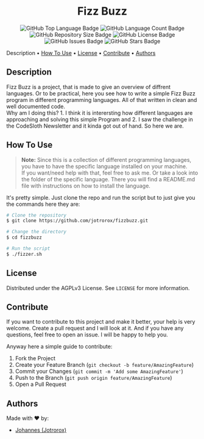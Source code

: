 <h1 align="center">Fizz Buzz</h1>

<p align="center">
  <img src="https://img.shields.io/github/languages/top/jotrorox/fizzbuzz?style=flat-square" alt="GitHub Top Language Badge">
  <img src="https://img.shields.io/github/languages/count/jotrorox/fizzbuzz?style=flat-square" alt="GitHub Language Count Badge">
  <img src="https://img.shields.io/github/repo-size/jotrorox/fizzbuzz?style=flat-square" alt="GitHub Repository Size Badge">
  <img src="https://img.shields.io/github/license/jotrorox/fizzbuzz?style=flat-square" alt="GitHub License Badge">
  <img src="https://img.shields.io/github/issues/jotrorox/fizzbuzz?style=flat-square" alt="GitHub Issues Badge">
  <img src="https://img.shields.io/github/stars/jotrorox/fizzbuzz?style=flat-square" alt="GitHub Stars Badge">
</p>

<p align="center>
    <a href="#description">Description</a> •
    <a href="#how-to-use">How To Use</a> •
    <a href="#license">License</a> •
    <a href="#contribute">Contribute</a> •
    <a href="#authors">Authors</a>
</p>

## Description

Fizz Buzz is a project, that is made to give an overview of diffrent languages. Or to be practical, here you see how to write a simple Fizz Buzz program in different programming languages. All of that written in clean and well documented code.\
Why am I doing this? 1. I think it is interersting how different languages are approaching and solving this simple Program and 2. I saw the challenge in the CodeSloth Newsletter and it kinda got out of hand. So here we are.

## How To Use

> **Note:** Since this is a collection of different programming languages, you have to have the specific language installed on your machine.\
> If you want/need help with that, feel free to ask me. Or take a look into the folder of the specific language. There you will find a README.md file with instructions on how to install the language.

It's pretty simple. Just clone the repo and run the script but to just give you the commands here they are:

```bash
# Clone the repository
$ git clone https://github.com/jotrorox/fizzbuzz.git

# Change the directory
$ cd fizzbuzz

# Run the script
$ ./fizzer.sh
```

## License

Distributed under the AGPLv3 License. See `LICENSE` for more information.

## Contribute

If you want to contribute to this project and make it better, your help is very welcome. Create a pull request and I will look at it. And if you have any questions, feel free to open an issue. I will be happy to help you.

Anyway here a simple guide to contribute:

1. Fork the Project
2. Create your Feature Branch (`git checkout -b feature/AmazingFeature`)
3. Commit your Changes (`git commit -m 'Add some AmazingFeature'`)
4. Push to the Branch (`git push origin feature/AmazingFeature`)
5. Open a Pull Request

## Authors

Made with ❤️ by:

- [Johannes (Jotrorox)](https://jotrorox.com)

